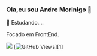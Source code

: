 ### Ola,eu sou Andre Morinigo 👋

:beginner: Estudando....

Focado em FrontEnd.



![](https://komarev.com/ghpvc/?username=your-github-username)
[![GitHub Views](https://komarev.com/ghpvc/?username=natterstefan&color=FAC151)][1]
